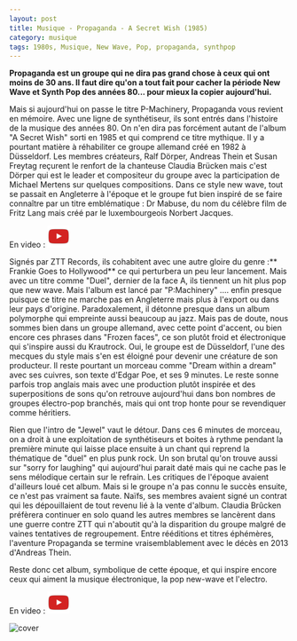 ```yaml
---
layout: post
title: Musique - Propaganda - A Secret Wish (1985)
category: musique
tags: 1980s, Musique, New Wave, Pop, propaganda, synthpop
---
```

**Propaganda est un groupe qui ne dira pas grand chose à ceux qui ont moins de 30 ans. Il faut dire qu'on a tout fait pour cacher la période New Wave et Synth Pop des années 80... pour mieux la copier aujourd'hui.**

Mais si aujourd'hui on passe le titre P-Machinery, Propaganda vous revient en mémoire. Avec une ligne de synthétiseur, ils sont entrés dans l'histoire de la musique des années 80. On n'en dira pas forcément autant de l'album "A Secret Wish" sorti en 1985 et qui comprend ce titre mythique. Il y a pourtant matière à réhabiliter ce groupe allemand créé en 1982 à Düsseldorf. Les membres créateurs, Ralf Dörper, Andreas Thein et Susan Freytag reçurent le renfort de la chanteuse Claudia Brücken mais c'est Dörper qui est le leader et compositeur du groupe avec la participation de Michael Mertens sur quelques compositions. Dans ce style new wave, tout se passait en Angleterre à l'époque et le groupe fut bien inspiré de se faire connaître par un titre emblématique : Dr Mabuse, du nom du célèbre film de Fritz Lang mais créé par le luxembourgeois Norbert Jacques.

En video : [![video](/images/youtube.png)](https://www.youtube.com/watch?v=660ZCEhvbnw)

Signés par ZTT Records, ils cohabitent avec une autre gloire du genre :** Frankie Goes to Hollywood** ce qui perturbera un peu leur lancement. Mais avec un titre comme "Duel", dernier de la face A, ils tiennent un hit plus pop que new wave. Mais l'album est lancé par "P:Machinery" .... enfin presque puisque ce titre ne marche pas en Angleterre mais plus à l'export ou dans leur pays d'origine. Paradoxalement, il détonne presque dans un album polymorphe qui empreinte aussi beaucoup au jazz. Mais pas de doute, nous sommes bien dans un groupe allemand, avec cette point d'accent, ou bien encore ces phrases dans "Frozen faces", ce son plutôt froid et électronique qui s'inspire aussi du Krautrock. Oui, le groupe est de Düsseldorf, l'une des mecques du style mais s'en est éloigné pour devenir une créature de son producteur. Il reste pourtant un morceau comme "Dream within a dream" avec ses cuivres, son texte d'Edgar Poe, et ses 9 minutes. Le reste sonne parfois trop anglais mais avec une production plutôt inspirée et des superpositions de sons qu'on retrouve aujourd'hui dans bon nombres de groupes électro-pop branchés, mais qui ont trop honte pour se revendiquer comme héritiers.

Rien que l'intro de "Jewel" vaut le détour. Dans ces 6 minutes de morceau, on a droit à une exploitation de synthétiseurs et boites à rythme pendant la première minute qui laisse place ensuite à un chant qui reprend la thématique de "duel" en plus punk rock. Un son brutal qu'on trouve aussi sur "sorry for laughing" qui aujourd'hui parait daté mais qui ne cache pas le sens mélodique certain sur le refrain. Les critiques de l'époque avaient d'ailleurs loué cet album. Mais si le groupe n'a pas connu le succès ensuite, ce n'est pas vraiment sa faute. Naïfs, ses membres avaient signé un contrat qui les dépouillaient de tout revenu lié à la vente d'album. Claudia Brûcken préfèrera continuer en solo quand les autres membres se lancèrent dans une guerre contre ZTT qui n'aboutit qu'à la disparition du groupe malgré de vaines tentatives de regroupement. Entre rééditions et titres éphémères, l'aventure Propaganda se termine vraisemblablement avec le décès en 2013 d'Andreas Thein.

Reste donc cet album, symbolique de cette époque, et qui inspire encore ceux qui aiment la musique électronique, la pop new-wave et l'electro.

En video : [![video](/images/youtube.png)](https://www.youtube.com/watch?v=rFCEii1yIls)

![cover](https://filedn.eu/llqi9IBxlYouGRXYG2xlROb/img/2017/secret_wish.jpg)

